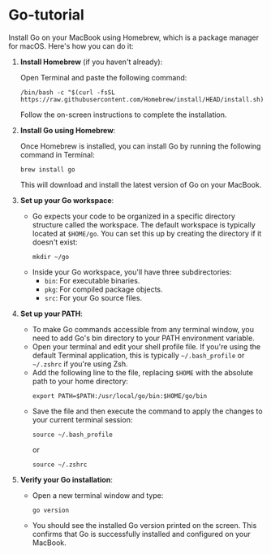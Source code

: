 # Go-tutorial
Install Go on your MacBook using Homebrew, which is a package manager for macOS. Here's how you can do it:

1. **Install Homebrew** (if you haven't already):
   
   Open Terminal and paste the following command:

   ```
   /bin/bash -c "$(curl -fsSL https://raw.githubusercontent.com/Homebrew/install/HEAD/install.sh)"
   ```

   Follow the on-screen instructions to complete the installation.

2. **Install Go using Homebrew**:
   
   Once Homebrew is installed, you can install Go by running the following command in Terminal:

   ```
   brew install go
   ```

   This will download and install the latest version of Go on your MacBook.


3. **Set up your Go workspace**:
   - Go expects your code to be organized in a specific directory structure called the workspace. The default workspace is typically located at `$HOME/go`. You can set this up by creating the directory if it doesn't exist:
     ```
     mkdir ~/go
     ```
   - Inside your Go workspace, you'll have three subdirectories:
     - `bin`: For executable binaries.
     - `pkg`: For compiled package objects.
     - `src`: For your Go source files.

4. **Set up your PATH**:
   - To make Go commands accessible from any terminal window, you need to add Go's bin directory to your PATH environment variable.
   - Open your terminal and edit your shell profile file. If you're using the default Terminal application, this is typically `~/.bash_profile` or `~/.zshrc` if you're using Zsh.
   - Add the following line to the file, replacing `$HOME` with the absolute path to your home directory:
     ```
     export PATH=$PATH:/usr/local/go/bin:$HOME/go/bin
     ```
   - Save the file and then execute the command to apply the changes to your current terminal session:
     ```
     source ~/.bash_profile
     ```
     or
     ```
     source ~/.zshrc
     ```

5. **Verify your Go installation**:
   - Open a new terminal window and type:
     ```
     go version
     ```
   - You should see the installed Go version printed on the screen. This confirms that Go is successfully installed and configured on your MacBook.

